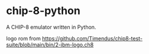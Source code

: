 # chip-8-python
A CHIP-8 emulator written in Python.

logo rom from https://github.com/Timendus/chip8-test-suite/blob/main/bin/2-ibm-logo.ch8
